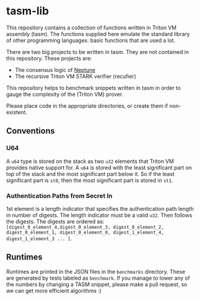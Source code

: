 # tasm-lib

This repository contains a collection of functions written in Triton VM assembly (tasm). The functions supplied here emulate the standard library of other programming languages: basic functions that are used a lot.

There are two big projects to be written in tasm. They are not contained in this repository. These projects are:
 - The consensus logic of [Neptune](https://neptune.cash/)
 - The recursive Triton VM STARK verifier (recufier)

This repository helps to benchmark snippets written in tasm in order to gauge the complexity of the (Triton VM) prover.

Please place code in the appropriate directories, or create them if non-existent.

## Conventions
### U64
A `u64` type is stored on the stack as two `u32` elements that Triton VM provides native support for. A `u64` is stored with the least significant part on top of the stack and the most significant part below it. So if the least significant part is `st0`, then the most significant part is stored in `st1`.

### Authentication Paths from Secret In
1st element is a length indicator that specifies the authentication path length in number of digests. The length indicator must be a valid `u32`. Then follows the digests. The digests are ordered as: `[digest_0_element_4,digest_0_element_3, digest_0_element_2, digest_0_element_1, digest_0_element_0, digest_1_element_4, digest_1_element_3 ... ]`.

## Runtimes

Runtimes are printed in the JSON files in the `benchmarks` directory. These are generated by tests labeled as `benchmark`. If you manage to lower any of the numbers by changing a TASM snippet, please
make a pull request, so we can get more efficient algorithms :)

